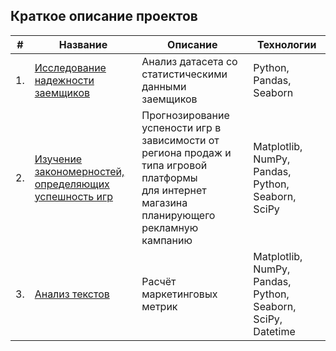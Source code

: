 ## Краткое описание проектов 

| #    | Название                            | Описание                                                     | Технологии                                                         |
| ---- | ------------------------------------------------------------ | ------------------------------------------------------------ | ------------------------------------------------------------ |
| 1.   | [Исследование надежности заемщиков](https://github.com/dmitriitokarev/Yandex_Practicum/blob/main/Предобработка%20данных/предобработка%20данных%20Токарев.ipynb) | Анализ датасета со статистическими данными заемщиков  | Python, Pandas, Seaborn      |
| 2.   | [Изучение закономерностей, определяющих успешность игр](https://github.com/dmitriitokarev/Yandex_Practicum/blob/main/Изучение%20закономерностей%2C%20определяющих%20успешность%20игр/«Определение%20портрета%20пользователя%20игровых%20платформ».ipynb) | Прогнозирование успености игр в зависимости от региона продаж и типа игровой платформы<br/>для интернет магазина планирующего рекламную кампанию| Matplotlib, NumPy, Pandas, Python, Seaborn, SciPy |
| 3.   | [Анализ текстов](https://github.com/dmitriitokarev/Yandex_Practicum/blob/main/Проведение%20анализа%20бизнес%20показателей/Анализ%20бизнес-показателей%20Токарев.ipynb) | Расчёт маркетинговых метрик             | Matplotlib, NumPy, Pandas, Python, Seaborn, SciPy, Datetime |
